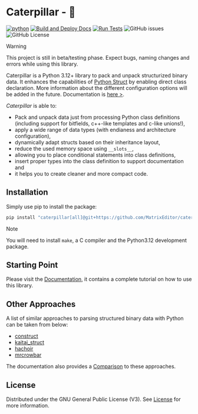 # Caterpillar - 🐛

[![python](https://img.shields.io/python/required-version-toml?tomlFilePath=https%3A%2F%2Fraw.githubusercontent.com%2FMatrixEditor%2Fcaterpillar%2Fmaster%2Fpyproject.toml&logo=python)](https://www.python.org/downloads/)
[![Build and Deploy Docs](https://github.com/MatrixEditor/caterpillar/actions/workflows/python-sphinx.yml/badge.svg)](https://github.com/MatrixEditor/caterpillar/actions/workflows/python-sphinx.yml)
[![Run Tests](https://github.com/MatrixEditor/caterpillar/actions/workflows/python-test.yml/badge.svg)](https://github.com/MatrixEditor/caterpillar/actions/workflows/python-test.yml)
![GitHub issues](https://img.shields.io/github/issues/MatrixEditor/caterpillar?logo=github)
![GitHub License](https://img.shields.io/github/license/MatrixEditor/caterpillar?logo=github)



> [!WARNING]
> This project is still in beta/testing phase. Expect bugs, naming changes and errors while using this
> library.

Caterpillar is a Python 3.12+ library to pack and unpack structurized binary data. It
enhances the capabilities of [Python Struct](https://docs.python.org/3/library/struct.html)
by enabling direct class declaration. More information about the different configuration
options will be added in the future. Documentation is [here >](https://matrixeditor.github.io/caterpillar/).

*Caterpillar* is able to:

* Pack and unpack data just from processing Python class definitions (including support for bitfields, c++-like templates and c-like unions!),
* apply a wide range of data types (with endianess and architecture configuration),
* dynamically adapt structs based on their inheritance layout,
* reduce the used memory space using `__slots__`,
* allowing you to place conditional statements into class definitions,
* insert proper types into the class definition to support documentation and
* it helps you to create cleaner and more compact code.

## Installation

Simply use pip to install the package:
```bash
pip install "caterpillar[all]@git+https://github.com/MatrixEditor/caterpillar.git"
```

> [!NOTE]
> You will need to install `make`, a C compiler and the Python3.12 development package.

## Starting Point

Please visit the [Documentation](https://matrixeditor.github.io/caterpillar/), it contains a complete tutorial on how to use this library.

## Other Approaches

A list of similar approaches to parsing structured binary data with Python can be taken from below:

* [construct](https://github.com/construct/construct)
* [kaitai_struct](https://github.com/kaitai-io/kaitai_struct)
* [hachoir](https://hachoir.readthedocs.io/en/latest/)
* [mrcrowbar](https://github.com/moralrecordings/mrcrowbar)

The documentation also provides a [Comparison](https://matrixeditor.github.io/caterpillar/reference/introduction.html#comparison)
to these approaches.

## License

Distributed under the GNU General Public License (V3). See [License](LICENSE) for more information.